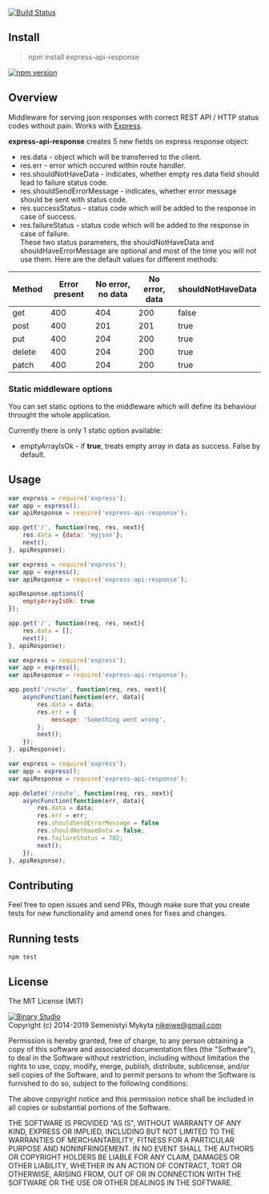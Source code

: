 [![Build Status](https://travis-ci.org/B1naryStudio/express-api-response.svg)](https://travis-ci.org/B1naryStudio/express-api-response)

## Install
> npm install express-api-response

[![npm version](https://badge.fury.io/js/express-api-response.svg)](https://badge.fury.io/js/express-api-response)

## Overview
Middleware for serving json responses with correct REST API / HTTP status codes without pain.
Works with [Express](https://github.com/visionmedia/express).

**express-api-response** creates 5 new fields on express response object:
- res.data - object which will be transferred to the client.
- res.err - error which occured within route handler.
- res.shouldNotHaveData - indicates, whether empty res.data field should lead to 
failure status code.
- res.shouldSendErrorMessage - indicates, whether error message should be sent with status 
code.
- res.successStatus - status code which will be added to the response in case of success.
- res.failureStatus - status code which will be added to the response in case of failure.  
These two status parameters, the shouldNotHaveData and shouldHaveErrorMessage are optional and most of the time 
you will not use them. Here are the default values for different methods:

| Method | Error present | No error, no data | No error, data | shouldNotHaveData|
|--------|---------------|-------------------|----------------|------------------|
| get    | 400           | 404               | 200            | false            |
| post   | 400           | 201               | 201            | true             |
| put    | 400           | 204               | 200            | true             |
| delete | 400           | 204               | 200            | true             |
| patch  | 400           | 204               | 200            | true             |


### Static middleware options

You can set static options to the middleware which will define its behaviour throught the whole application.

Currently there is only 1 static option available:
- emptyArrayIsOk - if **true**, treats empty array in data as success. False by default.


## Usage

```js
var express = require('express');
var app = express();
var apiResponse = require('express-api-response');

app.get('/', function(req, res, next){
	res.data = {data: 'myjson'};
	next();
}, apiResponse);
```

```js
var express = require('express');
var app = express();
var apiResponse = require('express-api-response');

apiResponse.options({
	emptyArrayIsOk: true
});

app.get('/', function(req, res, next){
	res.data = [];
	next();
}, apiResponse);
```

```js
var express = require('express');
var app = express();
var apiResponse = require('express-api-response');

app.post('/route', function(req, res, next){
	asyncFunction(function(err, data){
		res.data = data;
		res.err = {
			message: 'Something went wrong', 
		};
		next();
	});
}, apiResponse);
```

```js
var express = require('express');
var app = express();
var apiResponse = require('express-api-response');

app.delete('/route', function(req, res, next){
	asyncFunction(function(err, data){
		res.data = data;
		res.err = err;
		res.shouldSendErrorMessage = false
		res.shouldNotHaveData = false;
		res.failureStatus = 702;
		next();
	});
}, apiResponse);
```

## Contributing
Feel free to open issues and send PRs, though make sure that you create tests
for new functionality and amend ones for fixes and changes. 

## Running tests 
`npm test`

## License

The MIT License (MIT)

[![Binary Studio](https://d3ot0t2g92r1ra.cloudfront.net/img/binary-small-logo.png)](http://binary-studio.com)  
Copyright (c) 2014-2019 Semenistyi Mykyta nikeiwe@gmail.com

Permission is hereby granted, free of charge, to any person obtaining a copy
of this software and associated documentation files (the "Software"), to deal
in the Software without restriction, including without limitation the rights
to use, copy, modify, merge, publish, distribute, sublicense, and/or sell
copies of the Software, and to permit persons to whom the Software is
furnished to do so, subject to the following conditions:

The above copyright notice and this permission notice shall be included in
all copies or substantial portions of the Software.

THE SOFTWARE IS PROVIDED "AS IS", WITHOUT WARRANTY OF ANY KIND, EXPRESS OR
IMPLIED, INCLUDING BUT NOT LIMITED TO THE WARRANTIES OF MERCHANTABILITY,
FITNESS FOR A PARTICULAR PURPOSE AND NONINFRINGEMENT. IN NO EVENT SHALL THE
AUTHORS OR COPYRIGHT HOLDERS BE LIABLE FOR ANY CLAIM, DAMAGES OR OTHER
LIABILITY, WHETHER IN AN ACTION OF CONTRACT, TORT OR OTHERWISE, ARISING FROM,
OUT OF OR IN CONNECTION WITH THE SOFTWARE OR THE USE OR OTHER DEALINGS IN
THE SOFTWARE.

